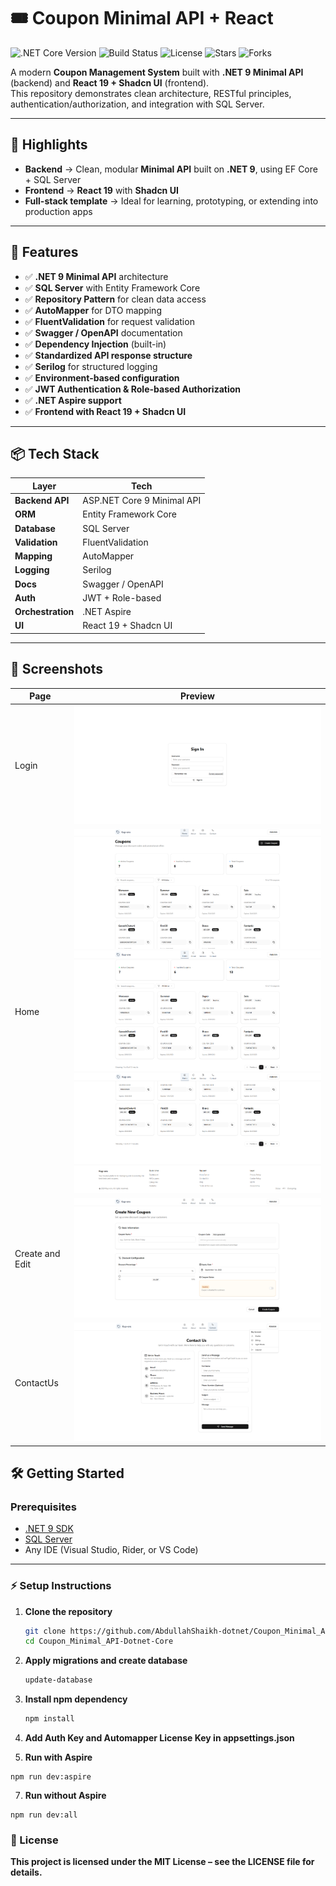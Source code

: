 # 🎟️ Coupon Minimal API + React

![.NET Core Version](https://img.shields.io/badge/.NET%20Core-9.0-blue)
![Build Status](https://img.shields.io/badge/build-passing-brightgreen)
![License](https://img.shields.io/badge/License-MIT-blue.svg)
![Stars](https://img.shields.io/github/stars/AbdullahShaikh-dotnet/Coupon_Minimal_API-Dotnet-Core?style=social)
![Forks](https://img.shields.io/github/forks/AbdullahShaikh-dotnet/Coupon_Minimal_API-Dotnet-Core?style=social)

A modern **Coupon Management System** built with **.NET 9 Minimal API** (backend) and **React 19 + Shadcn UI** (frontend).  
This repository demonstrates clean architecture, RESTful principles, authentication/authorization, and integration with SQL Server.

---

## 📝 Highlights

- **Backend** → Clean, modular **Minimal API** built on **.NET 9**, using EF Core + SQL Server  
- **Frontend** → **React 19** with **Shadcn UI**  
- **Full-stack template** → Ideal for learning, prototyping, or extending into production apps  

---

## 🚀 Features

- ✅ **.NET 9 Minimal API** architecture  
- ✅ **SQL Server** with Entity Framework Core  
- ✅ **Repository Pattern** for clean data access  
- ✅ **AutoMapper** for DTO mapping  
- ✅ **FluentValidation** for request validation  
- ✅ **Swagger / OpenAPI** documentation  
- ✅ **Dependency Injection** (built-in)  
- ✅ **Standardized API response structure**  
- ✅ **Serilog** for structured logging  
- ✅ **Environment-based configuration**  
- ✅ **JWT Authentication & Role-based Authorization**  
- ✅ **.NET Aspire support**  
- ✅ **Frontend with React 19 + Shadcn UI**  

---

## 📦 Tech Stack

| Layer              | Tech                         |
|--------------------|------------------------------|
| **Backend API**    | ASP.NET Core 9 Minimal API   |
| **ORM**            | Entity Framework Core        |
| **Database**       | SQL Server                   |
| **Validation**     | FluentValidation             |
| **Mapping**        | AutoMapper                   |
| **Logging**        | Serilog                      |
| **Docs**           | Swagger / OpenAPI            |
| **Auth**           | JWT + Role-based             |
| **Orchestration**  | .NET Aspire                  |
| **UI**             | React 19 + Shadcn UI         |

---



## 📸 Screenshots

| Page                 | Preview                                        |
|----------------------|------------------------------------------------|
| Login                | ![Home](/Coupon-UI/Screenshots/Login.png)      |
| Home                 | ![Home](/Coupon-UI/Screenshots/Home.png) <br> ![Home2](/Coupon-UI/Screenshots/Home2.png) <br> ![Home3](/Coupon-UI/Screenshots/Home3.png) |
| Create and Edit      | ![C&R](/Coupon-UI/Screenshots/CreateandEdit.png) |
| ContactUs            | ![ContactUs](/Coupon-UI/Screenshots/ContactUs.png) |



## 🛠️ Getting Started

### Prerequisites
- [.NET 9 SDK](https://dotnet.microsoft.com/download/dotnet/9.0)  
- [SQL Server](https://www.microsoft.com/en-in/sql-server/sql-server-downloads)  
- Any IDE (Visual Studio, Rider, or VS Code)  

---

### ⚡ Setup Instructions

1. **Clone the repository**
   ```bash
   git clone https://github.com/AbdullahShaikh-dotnet/Coupon_Minimal_API-Dotnet-Core.git
   cd Coupon_Minimal_API-Dotnet-Core
   ```

2. **Apply migrations and create database**
   ```bash
   update-database
   ```
   
3. **Install npm dependency**
   ```bash
   npm install
   ```

4. **Add Auth Key and Automapper License Key in appsettings.json**

6. **Run with Aspire**
```
npm run dev:aspire
```

7. **Run without Aspire**
```
npm run dev:all
```

### 🧾 License
**This project is licensed under the MIT License – see the LICENSE file for details.**


   
